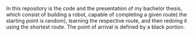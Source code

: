 In this repository is the code and the presentation of my bachelor thesis, 
which consist of building a robot, capable of completing a given route( the starting point is random), 
learning the respective route, and then redoing it using the shortest route. The point of arrival is defined by a black portion.